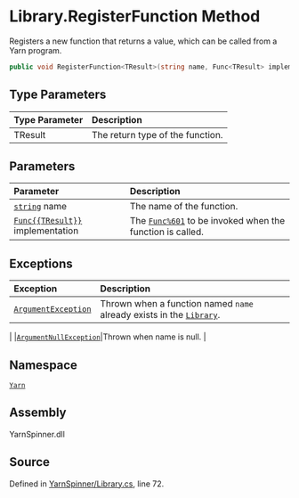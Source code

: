 # Library.RegisterFunction<TResult> Method

Registers a new function that returns a value, which can be
called from a Yarn program.


```csharp
public void RegisterFunction<TResult>(string name, Func<TResult> implementation)
```

## Type Parameters
|Type Parameter|Description|
|:---|:---|
|TResult|The return type of the function.|
## Parameters
|Parameter|Description|
|:---|:---|
|[`string`](https://docs.microsoft.com/dotnet/api/System.String) name|The name of the function.|
|[`Func{{TResult}}`](https://docs.microsoft.com/dotnet/api/System.Func{{TResult}}) implementation|The [`Func%601`](https://docs.microsoft.com/dotnet/api/System.Func%601) to be invoked when the function is called.|


## Exceptions
|Exception|Description|
|:---|:---|
|[`ArgumentException`](https://docs.microsoft.com/dotnet/api/System.ArgumentException)|Thrown when a function named <code data-dev-comment-type="paramref" class="paramref">name</code> already exists in the [`Library`](/api/csharp/yarn/library.md).
|
|[`ArgumentNullException`](https://docs.microsoft.com/dotnet/api/System.ArgumentNullException)|Thrown when name is null.
|
## Namespace
[`Yarn`](/api/csharp/yarn/README.md)

## Assembly
YarnSpinner.dll

## Source
Defined in [YarnSpinner/Library.cs](https://github.com/YarnSpinnerTool/YarnSpinner//blob/develop/YarnSpinner/Library.cs#L72), line 72.
